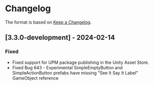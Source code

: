 # Changelog

The format is based on [Keep a Changelog](https://keepachangelog.com/en/1.1.0/).

## [3.3.0-development] - 2024-02-14

### Fixed

* Fixed support for UPM package publishing in the Unity Asset Store.
* Fixed Bug 643 - Experimental SimpleEmptyButton and SimpleActionButton prefabs have missing "See It Say It Label" GameObject reference